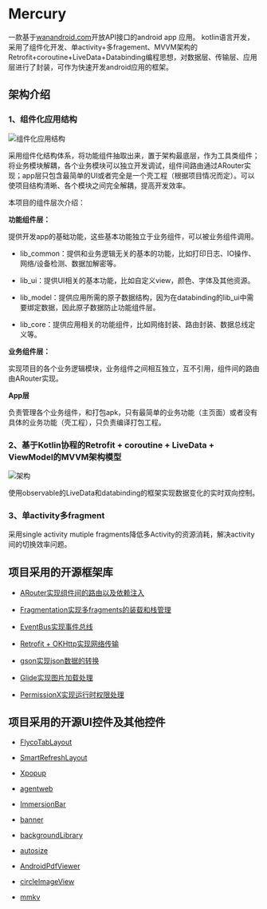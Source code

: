 # Mercury

一款基于[wanandroid.com](https://www.wanandroid.com/blog/show/2)开放API接口的android app 应用。 kotlin语言开发，采用了组件化开发、单activity+多fragement、MVVM架构的Retrofit+coroutine+LiveData+Databinding编程思想，对数据层、传输层、应用层进行了封装，可作为快速开发android应用的框架。

## 架构介绍

### 1、组件化应用结构

![组件化应用结构](https://img-blog.csdnimg.cn/2021010921180844.png?x-oss-process=image/watermark,type_ZmFuZ3poZW5naGVpdGk,shadow_10,text_aHR0cHM6Ly9ibG9nLmNzZG4ubmV0L3lhbmd3dTAwNw==,size_16,color_FFFFFF,t_70#pic_center)


采用组件化结构体系，将功能组件抽取出来，置于架构最底层，作为工具类组件；将业务模块解耦，各个业务模块可以独立开发调试，组件间路由通过ARouter实现；app层只包含最简单的UI或者完全是一个壳工程（根据项目情况而定）。可以使项目结构清晰、各个模块之间完全解耦，提高开发效率。

本项目的组件层次介绍：

**功能组件层：**

提供开发app的基础功能，这些基本功能独立于业务组件，可以被业务组件调用。

* lib_common：提供和业务逻辑无关的基本的功能，比如打印日志、IO操作、网络/设备检测、数据加解密等。

* lib_ui：提供UI相关的基本功能，比如自定义view，颜色、字体及其他资源。

* lib_model：提供应用所需的原子数据结构，因为在databinding的lib_ui中需要绑定数据，因此原子数据防止功能组件层。

* lib_core：提供应用相关的功能组件，比如网络封装、路由封装、数据总线定义等。


**业务组件层：**

实现项目的各个业务逻辑模块，业务组件之间相互独立，互不引用，组件间的路由由ARouter实现。

**App层**

负责管理各个业务组件，和打包apk，只有最简单的业务功能（主页面）或者没有具体的业务功能（壳工程），只负责编译打包工程。


### 2、基于Kotlin协程的Retrofit + coroutine + LiveData + ViewModel的MVVM架构模型

![架构](https://img-blog.csdnimg.cn/20210109214622569.png?x-oss-process=image/watermark,type_ZmFuZ3poZW5naGVpdGk,shadow_10,text_aHR0cHM6Ly9ibG9nLmNzZG4ubmV0L3lhbmd3dTAwNw==,size_16,color_FFFFFF,t_70#pic_center)

使用observable的LiveData和databinding的框架实现数据变化的实时双向控制。


### 3、单activity多fragment
采用single activity mutiple fragments降低多Activity的资源消耗，解决activity间的切换效率问题。

## 项目采用的开源框架库
* [ARouter实现组件间的路由以及依赖注入](https://github.com/alibaba/ARouter)


* [Fragmentation实现多fragments的装载和栈管理](https://github.com/YoKeyword/Fragmentation)


* [EventBus实现事件总线](https://github.com/greenrobot/EventBus)


* [Retrofit + OKHttp实现网络传输](https://github.com/square/retrofit)

* [gson实现json数据的转换]()

* [Glide实现图片加载处理](https://github.com/bumptech/glide)

* [PermissionX实现运行时权限处理](https://github.com/guolindev/PermissionX)

## 项目采用的开源UI控件及其他控件

* [FlycoTabLayout](https://github.com/H07000223/FlycoTabLayout)

* [SmartRefreshLayout](https://github.com/scwang90/SmartRefreshLayout)

* [Xpopup]( https://github.com/li-xiaojun/XPopup)

* [agentweb](https://github.com/Justson/AgentWeb)

* [ImmersionBar](https://github.com/gyf-dev/ImmersionBar)

* [banner](https://github.com/youth5201314/banner)

* [backgroundLibrary](https://github.com/JavaNoober/BackgroundLibrary)

* [autosize](https://github.com/JessYanCoding/AndroidAutoSize)

* [AndroidPdfViewer](https://github.com/barteksc/AndroidPdfViewer)

* [circleImageView](https://github.com/hdodenhof/CircleImageView)

* [mmkv](https://github.com/Tencent/MMKV)